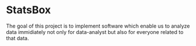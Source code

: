 StatsBox
========

The goal of this project is to implement software which enable us to analyze data immidiately
not only for data-analyst but also for everyone related to that data.
